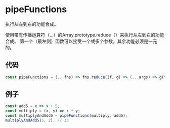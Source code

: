 # pipeFunctions

执行从左到右的功能合成。

使用带有传播运算符（...）的Array.prototype.reduce（）来执行从左到右的功能合成。
第一个（最左侧）函数可以接受一个或多个参数。其余功能必须是一元的。

## 代码

```js
const pipeFunctions = (...fns) => fns.reduce((f, g) => (...args) => g(f(...args)));
```

## 例子

```js
const add5 = x => x + 5;
const multiply = (x, y) => x * y;
const multiplyAndAdd5 = pipeFunctions(multiply, add5);
multiplyAndAdd5(5, 2); // 15
```
